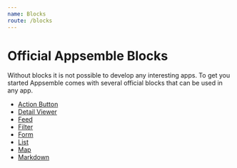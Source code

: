 ```yaml
---
name: Blocks
route: /blocks
---
```


# Official Appsemble Blocks

Without blocks it is not possible to develop any interesting apps. To get you started Appsemble
comes with several official blocks that can be used in any app.

- [Action Button](action-button)
- [Detail Viewer](detail-viewer)
- [Feed](feed)
- [Filter](filter)
- [Form](form)
- [List](list)
- [Map](map)
- [Markdown](markdown)
